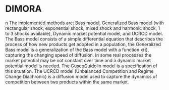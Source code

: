 # DIMORA

n The implemented methods are: Bass model, Generalized Bass model (with rectangular shock, exponential shock, mixed shock and harmonic shock, 1 to 3 shocks available), Dynamic market potential model, and UCRCD model. The Bass model consists of a simple differential equation that describes the process of how new products get adopted in a population, the Generalized Bass model is a generalization of the Bass model with a function x(t), capturing the changing speed of diffusion. In some real processes the market potential may be not constant over time and a dynamic market potential model is needed. The GuseoGuidolin model is a specification of this situation. The UCRCD model (Unbalanced Competition and Regime Change Diachronic) is a diffusion model used to capture the dynamics of competition between two products within the same market.
